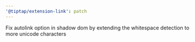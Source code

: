 ```yaml
---
'@tiptap/extension-link': patch
---
```


Fix autolink option in shadow dom by extending the whitespace detection to more unicode characters
